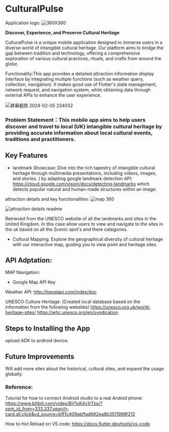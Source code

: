 # CulturalPulse
Application logo:
![360X360](https://github.com/ucfninf/casa0015-Culture-Pulse/assets/146268411/bae78083-b957-4779-bd33-9e8e433f0560)


**Discover, Experience, and Preserve Cultural Heritage**

CulturalPulse is a unique mobile application designed to immerse users in a diverse world of intangible cultural heritage. Our platform aims to bridge the gap between tradition and technology, offering a comprehensive exploration of various cultural practices, rituals, and crafts from around the globe.

Functionality:This app provides a detailed attraction information display interface by integrating multiple functions (such as weather query, collection, navigation). It makes good use of Flutter's state management, network request, and navigation system, while obtaining data through external APIs to enhance the user experience.

![屏幕截图 2024-02-05 234032](https://github.com/ucfninf/casa0015-Culture-Pulse/assets/146268411/0eb05043-34bc-4ad8-9e3b-eda64ffea72f)

### Problem Statement：This mobile app aims to help users discover and travel to local (UK) intangible cultural heritage by providing accurate information about local cultural events, traditions and practitioners.

## Key Features

- landmark Showcase: Dive into the rich tapestry of intangible cultural heritage through multimedia presentations, including videos, images, and stories.
 ( by adapting google landmark detection API: https://cloud.google.com/vision/docs/detecting-landmarks
which detects popular natural and human-made structures within an image.
  
attraction details and key functionalities:
![map 360](https://github.com/ucfninf/casa0015-Culture-Pulse/assets/146268411/e069c55e-9071-4456-9afa-051c253d3c8a)

![attraction details readme](https://github.com/ucfninf/casa0015-Culture-Pulse/assets/146268411/ac7526e1-5509-49bd-9d8f-91beb4467e15)



Retrieved from the UNESCO website of all the landmarks and sites in the United Kingdom. In this case allow users to view and navigate to the sites in the uk based on all the Scenic spot's and there categories.

- Cultural Mapping: Explore the geographical diversity of cultural heritage with our interactive map, guiding you to view point and heritage sites.

## API Adptation:
  MAP Navigation:
 -  Google Map API Key

Weather API:
http://tianqiapi.com/index/doc 

 UNESCO Culture Heritage: (Created local database based on the information from the following websites)
  https://unesco.org.uk/world-heritage-sites/
  https://whc.unesco.org/en/syndication  

## Steps to Installing the App
upload ADK to android device.

## Future Improvements
Will add more sites about the historical, cultural sites, and expand the usage globally.
### Reference:

Tuturial for how to connect Android studio to a real Andoid phone: https://www.bilibili.com/video/BV1oK4y1r7zo/?spm_id_from=333.337.search-card.all.click&vd_source=b1f1c409abffad682ea8b3511998f212 

How to Hot Reload on VS code: https://docs.flutter.dev/tools/vs-code


